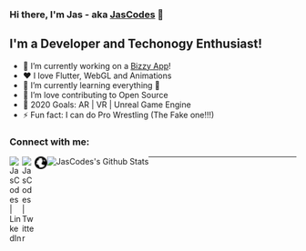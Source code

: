 ### Hi there, I'm Jas - aka [JasCodes][website] 👋

## I'm a Developer and Techonogy Enthusiast!
- 🔭 I’m currently working on a [Bizzy App][bizzy]!
- ❤️ I love Flutter, WebGL and Animations
- 🌱 I’m currently learning everything 🤣
- 👯 I’m love contributing to Open Source
- 🥅 2020 Goals: AR | VR | Unreal Game Engine
- ⚡ Fun fact: I can do Pro Wrestling (The Fake one!!!)

### Connect with me:

[<img align="left" alt="JasCodes | LinkedIn" width="22px" src="https://cdn.jsdelivr.net/npm/simple-icons@v3/icons/linkedin.svg" />][linkedin]

[<img align="left" alt="JasCodes | Twitter" width="22px" src="https://cdn.jsdelivr.net/npm/simple-icons@v3/icons/twitter.svg" />][twitter]

[<img align="left" alt="jas.bio" width="22px" src="https://raw.githubusercontent.com/iconic/open-iconic/master/svg/globe.svg" />][website]

<img align="left" alt="JasCodes's Github Stats" src="https://github-readme-stats.vercel.app/api?username=jascodes&show_icons=true&hide_border=true" />

---

[website]: https://jas.bio
[twitter]: https://twitter.com/jascodes
[youtube]: https://youtube.com/jascodes
[linkedin]: https://linkedin.com/in/jascodes
[bizzy]: https://bizzy.jas.bio

